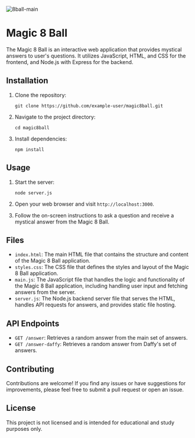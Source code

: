 

![8ball-main](https://github.com/rocknrome/magic-8-ball/assets/126816805/0fbd9424-fe29-4614-b0f0-70a4d22c4f28)

# Magic 8 Ball

The Magic 8 Ball is an interactive web application that provides mystical answers to user's questions. It utilizes JavaScript, HTML, and CSS for the frontend, and Node.js with Express for the backend.

## Installation

1. Clone the repository:

   ```
   git clone https://github.com/example-user/magic8ball.git
   ```

2. Navigate to the project directory:

   ```
   cd magic8ball
   ```

3. Install dependencies:

   ```
   npm install
   ```

## Usage

1. Start the server:

   ```
   node server.js
   ```

2. Open your web browser and visit `http://localhost:3000`.

3. Follow the on-screen instructions to ask a question and receive a mystical answer from the Magic 8 Ball.

## Files

- `index.html`: The main HTML file that contains the structure and content of the Magic 8 Ball application.
- `styles.css`: The CSS file that defines the styles and layout of the Magic 8 Ball application.
- `main.js`: The JavaScript file that handles the logic and functionality of the Magic 8 Ball application, including handling user input and fetching answers from the server.
- `server.js`: The Node.js backend server file that serves the HTML, handles API requests for answers, and provides static file hosting.

## API Endpoints

- `GET /answer`: Retrieves a random answer from the main set of answers.
- `GET /answer-daffy`: Retrieves a random answer from Daffy's set of answers.

## Contributing

Contributions are welcome! If you find any issues or have suggestions for improvements, please feel free to submit a pull request or open an issue.

## License

This project is not licensed and is intended for educational and study purposes only.
